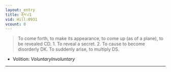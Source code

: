 ```yaml
---
layout: entry
title: རྡོལ་√1
vid: Hill:0931
vcount: 0
---
```

> To come forth, to make its appearance, to come up (as of a plane), to be revealed CD\. 1\. To reveal a secret\. 2\. To cause to become disorderly DK\. To suddenly arise, to multiply DS\.

* Volition: _VoluntaryInvoluntary_

---

